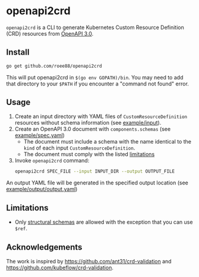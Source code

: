 # openapi2crd

`openapi2crd` is a CLI to generate Kubernetes Custom Resource Definition (CRD) resources from [OpenAPI 3.0](https://www.openapis.org/).

## Install

```bash
go get github.com/roee88/openapi2crd
```

This will put openapi2crd in `$(go env GOPATH)/bin`. You may need to add that directory to your `$PATH` if you encounter a "command not found" error.

## Usage

1. Create an input directory with YAML files of `CustomResourceDefinition` resources without schema information (see [example/input](example/input)).
1. Create an OpenAPI 3.0 document with `components.schemas` (see [example/spec.yaml](example/spec.yaml))
    * The document must include a schema with the name identical to the `kind` of each input `CustomResourceDefinition`. 
    * The document must comply with the listed [limitations](#limitations)
1. Invoke `openapi2crd` command:
    ```bash
    openapi2crd SPEC_FILE --input INPUT_DIR --output OUTPUT_FILE
    ```

An output YAML file will be generated in the specified output location (see [example/output/output.yaml](example/output/output.yaml))

## Limitations

- Only [structural schemas](https://kubernetes.io/docs/tasks/extend-kubernetes/custom-resources/custom-resource-definitions/#specifying-a-structural-schema) are allowed with the exception that you can use `$ref`.

## Acknowledgements

The work is inspired by https://github.com/ant31/crd-validation and https://github.com/kubeflow/crd-validation.
